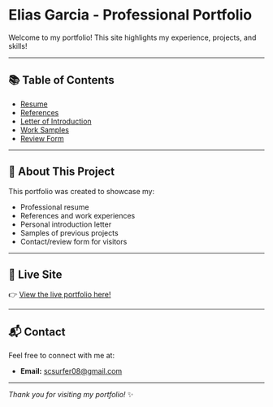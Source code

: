 # Elias Garcia - Professional Portfolio

Welcome to my portfolio!
This site highlights my experience, projects, and skills!

---

## 📚 Table of Contents
- [Resume](resume.html)
- [References](references.html)
- [Letter of Introduction](https://docs.google.com/document/d/1uwQFlkYONhnTlOXYGtRxZd4S8eimqYkDekn6JUlceFI/edit?tab=t.0)
- [Work Samples](https://docs.google.com/document/d/1HshNZ44mCl-p9Jzy-HJw9o3kSHiMWt66cq213e6sSJg/edit?tab=t.0)
- [Review Form](review.html)

---

## 🚀 About This Project
This portfolio was created to showcase my:
- Professional resume
- References and work experiences
- Personal introduction letter
- Samples of previous projects
- Contact/review form for visitors

---

## 🔗 Live Site
👉 [View the live portfolio here!](https://your-username.github.io/your-repo-name/)

---

## 📬 Contact
Feel free to connect with me at:
- **Email:** scsurfer08@gmail.com

---

_Thank you for visiting my portfolio!_ ✨
